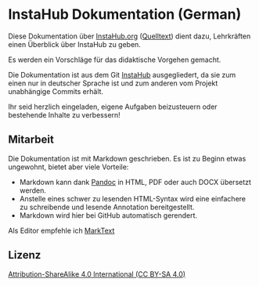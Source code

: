 # InstaHub Dokumentation (German)

Diese Dokumentation über [InstaHub.org](https://instahub.org/) ([Quelltext](https://github.com/wi-wissen/InstaHub)) dient dazu, Lehrkräften einen Überblick über InstaHub zu geben.

Es werden ein Vorschläge für das didaktische Vorgehen gemacht.

Die Dokumentation ist aus dem Git [InstaHub](https://github.com/wi-wissen/InstaHub) ausgegliedert, da sie zum einen nur in deutscher Sprache ist und zum anderen vom Projekt unabhängige Commits erhält.

Ihr seid herzlich eingeladen, eigene Aufgaben beizusteuern oder bestehende Inhalte zu verbessern! 

## Mitarbeit

Die Dokumentation ist mit Markdown geschrieben. Es ist zu Beginn etwas ungewohnt, bietet aber viele Vorteile:

* Markdown kann dank [Pandoc](http://www.pandoc.org/) in HTML, PDF oder auch DOCX übersetzt werden.
* Anstelle eines schwer zu lesenden HTML-Syntax wird eine einfachere zu schreibende und lesende Annotation bereitgestellt.
* Markdown wird hier bei GitHub automatisch gerendert.

Als Editor empfehle ich [MarkText](https://github.com/marktext/marktext)

## Lizenz

[Attribution-ShareAlike 4.0 International (CC BY-SA 4.0)](https://creativecommons.org/licenses/by-sa/4.0/)
